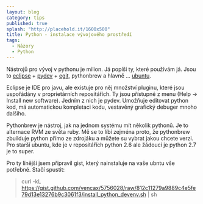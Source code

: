 ```yaml
---
layout: blog
category: tips
published: true
splash: "http://placehold.it/1600x500"
title: Python - instalace vývojového prostředí
tags:
  - Názory
  - Python
---
```


Nástrojů pro vývoj v pythonu je milion. Já popíši ty, které používám já.
Jsou to [eclipse](http://www.eclipse.rog/) + [pydev](http://pydev.org/) + [egit](http://www.eclipse.org/egit/),
pythonbrew a hlavně ... [ubuntu](http://www.ubuntu.cz/).

Eclipse je IDE pro javu, ale existuje pro něj množství pluginu, které jsou uspořádány v proprietárních repositářích.
Ty jsou přístupné z menu (Help -> Install new software). Jedním z nich je pydev.
Umožňuje editovat python kod, má automatickou kompletaci kodu, vestavěný grafický debuger mnoho dalšího.

Pythonbrew je nástroj, jak na jednom systému mít několik pythonů. Je to alternace RVM ze světa ruby.
Mě se to líbí zejména proto, že pythonbrew zbuilduje python přímo ze zdrojáku a můžete su vybrat jakou chcete verzi.
Pro starší ubuntu, kde je v repositářích python 2.6 ale žádoucí je python 2.7 je to super.

Pro ty línější jsem připravil gist, který nainstaluje na vaše ubntu vše potřebné. Stačí spustit:

> curl -kL https://gist.github.com/vencax/5756028/raw/812c11279a9889c4e5fe79d13e13276b9c3061f3/install_python_devenv.sh | sh
